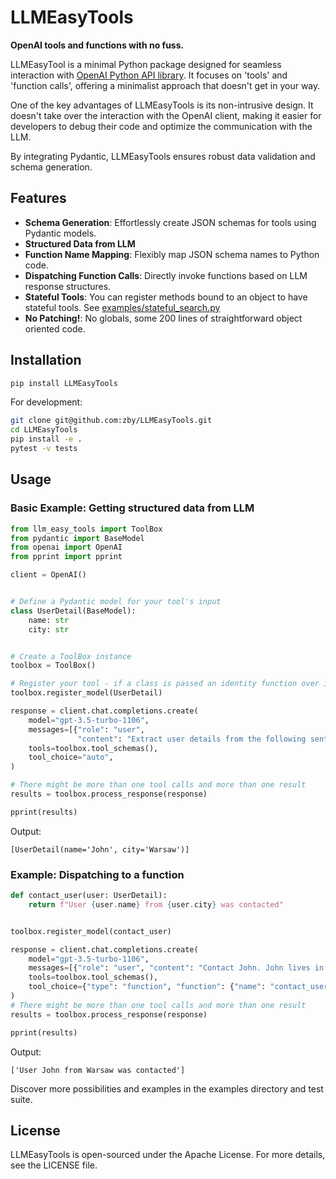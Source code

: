# LLMEasyTools
**OpenAI tools and functions with no fuss.**

LLMEasyTool is a minimal Python package designed for seamless interaction with 
[OpenAI Python API library](https://github.com/openai/openai-python).
It focuses on 'tools' and 'function calls', offering a minimalist approach that doesn't get in your way.

One of the key advantages of LLMEasyTools is its non-intrusive design. 
It doesn't take over the interaction with the OpenAI client, making it easier for developers
to debug their code and optimize the communication with the LLM.

By integrating Pydantic, LLMEasyTools ensures robust data validation and schema generation.

## Features

- **Schema Generation**: Effortlessly create JSON schemas for tools using Pydantic models.
- **Structured Data from LLM**
- **Function Name Mapping**: Flexibly map JSON schema names to Python code.
- **Dispatching Function Calls**: Directly invoke functions based on LLM response structures.
- **Stateful Tools**: You can register methods bound to an object to have stateful tools. See [examples/stateful_search.py](https://github.com/zby/LLMEasyTools/tree/main/examples)
- **No Patching!**: No globals, some 200 lines of straightforward object oriented code.

## Installation

```bash
pip install LLMEasyTools
```

For development:
```bash
git clone git@github.com:zby/LLMEasyTools.git
cd LLMEasyTools
pip install -e .
pytest -v tests
```

## Usage

### Basic Example: Getting structured data from LLM

```python
from llm_easy_tools import ToolBox
from pydantic import BaseModel
from openai import OpenAI
from pprint import pprint

client = OpenAI()


# Define a Pydantic model for your tool's input
class UserDetail(BaseModel):
    name: str
    city: str


# Create a ToolBox instance
toolbox = ToolBox()

# Register your tool - if a class is passed an identity function over it is registered
toolbox.register_model(UserDetail)

response = client.chat.completions.create(
    model="gpt-3.5-turbo-1106",
    messages=[{"role": "user",
               "content": "Extract user details from the following sentence: John lives in Warsaw and likes banana"}],
    tools=toolbox.tool_schemas(),
    tool_choice="auto",
)

# There might be more than one tool calls and more than one result
results = toolbox.process_response(response)

pprint(results)
```
Output:
```
[UserDetail(name='John', city='Warsaw')]
```

### Example: Dispatching to a function

```python
def contact_user(user: UserDetail):
    return f"User {user.name} from {user.city} was contacted"


toolbox.register_model(contact_user)

response = client.chat.completions.create(
    model="gpt-3.5-turbo-1106",
    messages=[{"role": "user", "content": "Contact John. John lives in Warsaw"}],
    tools=toolbox.tool_schemas(),
    tool_choice={"type": "function", "function": {"name": "contact_user"}},
)
# There might be more than one tool calls and more than one result
results = toolbox.process_response(response)

pprint(results)

```
Output:
```
['User John from Warsaw was contacted']
```

Discover more possibilities and examples in the examples directory and test suite.

## License

LLMEasyTools is open-sourced under the Apache License. For more details, see the LICENSE file.
